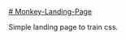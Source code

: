 [# Monkey-Landing-Page](https://diniscarvalho19.github.io/Monkey-Landing-Page/)

Simple landing page to train css. 


